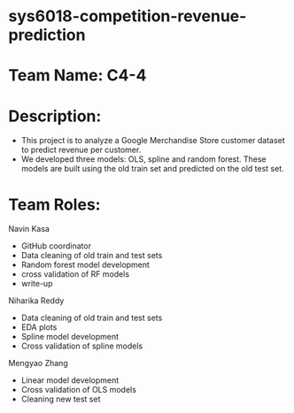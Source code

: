 # sys6018-competition-revenue-prediction

# Team Name: C4-4

# Description:

- This project is to analyze a Google Merchandise Store customer dataset to predict revenue per customer. 
- We developed three models: OLS, spline and random forest. These models are built using the old train set and predicted on the old test set.



# Team Roles:


Navin Kasa
- GitHub coordinator
- Data cleaning of old train and test sets
- Random forest model development
- cross validation of RF models
- write-up 

Niharika Reddy
- Data cleaning of old train and test sets
- EDA plots
- Spline model development
- Cross validation of spline models

Mengyao Zhang
- Linear model development
- Cross validation of OLS models
- Cleaning new test set

